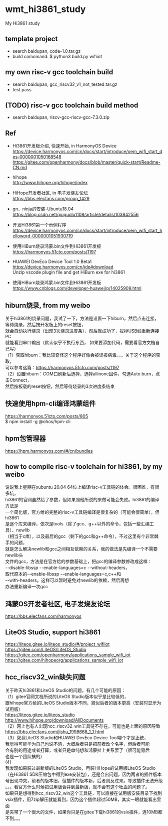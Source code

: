 # wmt_hi3861_study
My Hi3861 study

## template project  
* search baidupan, code-1.0.tar.gz  
* build comomand: $ python3 build.py wifiiot  

## my own risc-v gcc toolchain build  
* search baidupan, gcc_riscv32_v1_not_tested.tar.gz  
* test pass  

## (TODO) risc-v gcc toolchain build method    
* search baidupan, riscv-gcc-riscv-gcc-7.3.0.zip  

## Ref  
* Hi3861开发板介绍, 快速开始, in HarmonyOS Device    
https://device.harmonyos.com/cn/docs/start/introduce/oem_wifi_start_des-0000001050168548  
https://gitee.com/openharmony/docs/blob/master/quick-start/Readme-CN.md  

* hihope  
http://www.hihope.org/hihope/index  

* HiHope开发者社区, in 电子发烧友论坛    
https://bbs.elecfans.com/group_1429  

* gn、ninja的安装-Ubuntu18.04  
https://blog.csdn.net/qiuguolu1108/article/details/103842556  

* 开发Hi3861第一个示例程序  
https://device.harmonyos.com/cn/docs/start/introduce/oem_wifi_start_helloword-0000001051930719  

* 使用HiBurn烧录鸿蒙.bin文件到Hi3861开发板  
https://harmonyos.51cto.com/posts/1197  

* HUAWEI DevEco Device Tool 1.0 Beta1  
https://device.harmonyos.com/cn/ide#download  
Unzip vscode plugin file and get HiBurn exe for hi3861     

* 使用HiBurn烧录鸿蒙.bin文件到Hi3861开发板  
https://www.cnblogs.com/developer-huawei/p/14025909.html  

## hiburn烧录, from my weibo    
关于hi3861的烧录问题，我试了一下，方法是设置一下hiburn，然后点击连接，  
等待烧录，然后按开发板上的reset按钮，  
就会自动执行烧录（出现3次烧录进度条），然后就成功了，拔掉USB线重新连接PC  
就能看到串口输出（默认似乎不执行东西，  如果要添加代码，需要看官方文档自己写）  
（1）获取hiburn：我比较奇怪这个程序好像会被误报病毒。。。关于这个程序的获取，  
可以参考这篇：https://harmonyos.51cto.com/posts/1197   
（2）设置hiburn：COM口刷新后选择，选择allinone固件，勾选Auto burn，点击Connect，  
然后按板载的reset按钮，然后等待烧录的3次进度条结束  

## 快速使用hpm-cli编译鸿蒙组件   
https://harmonyos.51cto.com/posts/805  
$ npm install -g @ohos/hpm-cli  

## hpm包管理器   
https://hpm.harmonyos.com/#/cn/bundles  

## how to compile risc-v toolchain for hi3861, by my weibo  
说说我上星期在xubuntu 20.04 64位上编译risc-v工具链的体会。很困难，有很多坑，  
hi3861的官网虽然给了参数，但如果照他所说的来做可能会失败。hi3861的编译方法是  
一个简化版，官方给的完整的risc-v工具链编译是很复杂的（可能会很简单），但hi3861  
是逐个库来编译，依次是tools（除了gcc、g++以外的命令，包括一些汇编工具）、newlib  
（相当于c库），以及最后的gcc（剩下的gcc和g++命令），不过这里有个非常棘手的问题，  
就是怎么解决newlib和gcc之间相互依赖的关系，我的做法是先编译一个不需要newlib头  
文件的gcc，方法是在官方给的参数基础上，把gcc的编译参数修改成这样：  
--disable-libssp --enable-languages=c --without-headers，  
取代原本的--enable-libssp --enable-languages=c,c++和  
--with-headers。这样可以暂时避免对newlib的依赖，然后再想  
办法重新编译一次gcc  

## 鸿蒙OS开发者社区, 电子发烧友论坛  
https://bbs.elecfans.com/harmonyos  

## LiteOS Studio, support hi3861  
https://liteos.gitee.io/liteos_studio/#/project_wifiiot  
https://gitee.com/LiteOS/LiteOS_Studio  
https://gitee.com/openharmony/applications_sample_wifi_iot  
https://gitee.com/hihopeorg/applications_sample_wifi_iot  

## hcc_riscv32_win缺失问题  
关于昨天hi3861和LiteOS Studio的问题，有几个可能的原因：  
（1）gitee官网文档所说的LiteOS Studio版本似乎是比较低的，  
跟hihope官方给的LiteOS Studio版本不同，貌似后者的版本更高（安装时显示为试用版）  
https://liteos.gitee.io/liteos_studio  
http://www.hihope.org/download/AllDocuments  
（2）网上也有人出现hcc_riscv32_win工具链不存在，可能也是上面的原因导致  
https://bbs.elecfans.com/jishu_1998668_1_1.html  
（3）究竟LiteOS Studio和HUAWEI DevEco Device Tool哪个才是正统，  
我觉得可能华为自己也说不清，大概后者只是把前者改个名字，但后者可能  
会有别的用途或者打算，或者只是单纯想和鸿蒙扯上关系罢了（很可能背后  
也是一个团队搞的）  
(4)  
我发现如果装过最新版的LiteOS Studio，再装HiHope的试用版LiteOS Studio  
（在Hi3861 SDK压缩包中得到exe安装包），还是会出问题，因为两者的插件版本  
号出现冲突，前者的版本旧，但插件的版本新，后者则反过来。导致插件无法升级  
。。。看官方什么时候把试用版合并到最新版，就不会有这个吐血的问题了。  
如果只是想得到hcc_riscv32_win这个工具链，可以直接在试用版安装目录下找到  
vsix插件，用7zip解压就能看到，因为这个插件超过50MB，其实一眼就能看出里面  
是夹带了一个很大的文件，如果你只是在gitee下载hi3861的vsix插件，连10MB都  
不到。。。  

